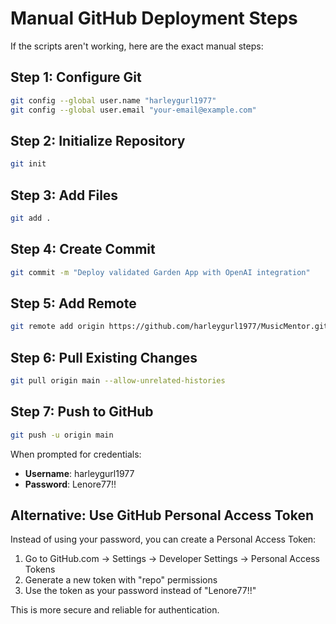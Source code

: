 # Manual GitHub Deployment Steps

If the scripts aren't working, here are the exact manual steps:

## Step 1: Configure Git
```bash
git config --global user.name "harleygurl1977"
git config --global user.email "your-email@example.com"
```

## Step 2: Initialize Repository
```bash
git init
```

## Step 3: Add Files
```bash
git add .
```

## Step 4: Create Commit
```bash
git commit -m "Deploy validated Garden App with OpenAI integration"
```

## Step 5: Add Remote
```bash
git remote add origin https://github.com/harleygurl1977/MusicMentor.git
```

## Step 6: Pull Existing Changes
```bash
git pull origin main --allow-unrelated-histories
```

## Step 7: Push to GitHub
```bash
git push -u origin main
```

When prompted for credentials:
- **Username**: harleygurl1977
- **Password**: Lenore77!!

## Alternative: Use GitHub Personal Access Token

Instead of using your password, you can create a Personal Access Token:

1. Go to GitHub.com → Settings → Developer Settings → Personal Access Tokens
2. Generate a new token with "repo" permissions
3. Use the token as your password instead of "Lenore77!!"

This is more secure and reliable for authentication.